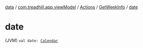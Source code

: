 [data](../../../index.md) / [com.treadhill.app.viewModel](../../index.md) / [Actions](../index.md) / [GetWeekInfo](index.md) / [date](./date.md)

# date

(JVM) `val date: `[`Calendar`](https://docs.oracle.com/javase/8/docs/api/java/util/Calendar.html)